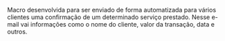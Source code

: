 Macro desenvolvida para ser enviado de forma automatizada para vários clientes uma confirmação de um determinado serviço prestado.
Nesse e-mail vai informações como o nome do cliente, valor da transação, data e outros.
